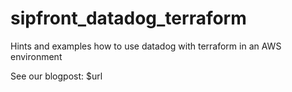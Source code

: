 # sipfront_datadog_terraform
Hints and examples how to use datadog with terraform in an AWS environment

See our blogpost: $url

